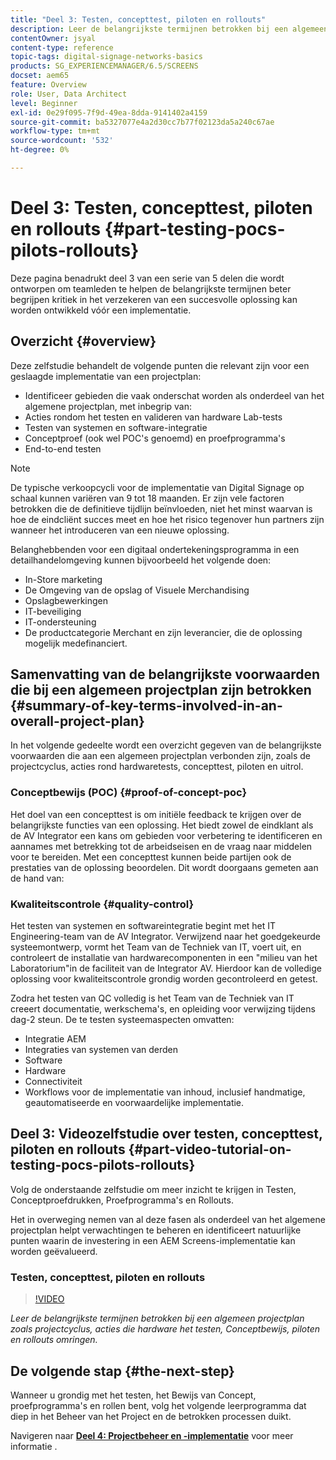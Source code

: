 ```yaml
---
title: "Deel 3: Testen, concepttest, piloten en rollouts"
description: Leer de belangrijkste termijnen betrokken bij een algemeen projectplan zoals projectcyclus, acties omringend hardware het testen, Conceptproef, piloten, en rollouts.
contentOwner: jsyal
content-type: reference
topic-tags: digital-signage-networks-basics
products: SG_EXPERIENCEMANAGER/6.5/SCREENS
docset: aem65
feature: Overview
role: User, Data Architect
level: Beginner
exl-id: 0e29f095-7f9d-49ea-8dda-9141402a4159
source-git-commit: ba5327077e4a2d30cc7b77f02123da5a240c67ae
workflow-type: tm+mt
source-wordcount: '532'
ht-degree: 0%

---
```


# Deel 3: Testen, concepttest, piloten en rollouts {#part-testing-pocs-pilots-rollouts}

Deze pagina benadrukt deel 3 van een serie van 5 delen die wordt ontworpen om teamleden te helpen de belangrijkste termijnen beter begrijpen kritiek in het verzekeren van een succesvolle oplossing kan worden ontwikkeld vóór een implementatie.

## Overzicht {#overview}

Deze zelfstudie behandelt de volgende punten die relevant zijn voor een geslaagde implementatie van een projectplan:

* Identificeer gebieden die vaak onderschat worden als onderdeel van het algemene projectplan, met inbegrip van:
* Acties rondom het testen en valideren van hardware Lab-tests
* Testen van systemen en software-integratie
* Conceptproef (ook wel POC&#39;s genoemd) en proefprogramma&#39;s
* End-to-end testen

>[!NOTE]
>
>De typische verkoopcycli voor de implementatie van Digital Signage op schaal kunnen variëren van 9 tot 18 maanden. Er zijn vele factoren betrokken die de definitieve tijdlijn beïnvloeden, niet het minst waarvan is hoe de eindcliënt succes meet en hoe het risico tegenover hun partners zijn wanneer het introduceren van een nieuwe oplossing.

Belanghebbenden voor een digitaal ondertekeningsprogramma in een detailhandelomgeving kunnen bijvoorbeeld het volgende doen:

* In-Store marketing
* De Omgeving van de opslag of Visuele Merchandising
* Opslagbewerkingen
* IT-beveiliging
* IT-ondersteuning
* De productcategorie Merchant en zijn leverancier, die de oplossing mogelijk medefinanciert.

## Samenvatting van de belangrijkste voorwaarden die bij een algemeen projectplan zijn betrokken {#summary-of-key-terms-involved-in-an-overall-project-plan}

In het volgende gedeelte wordt een overzicht gegeven van de belangrijkste voorwaarden die aan een algemeen projectplan verbonden zijn, zoals de projectcyclus, acties rond hardwaretests, concepttest, piloten en uitrol.

### Conceptbewijs (POC) {#proof-of-concept-poc}

Het doel van een concepttest is om initiële feedback te krijgen over de belangrijkste functies van een oplossing. Het biedt zowel de eindklant als de AV Integrator een kans om gebieden voor verbetering te identificeren en aannames met betrekking tot de arbeidseisen en de vraag naar middelen voor te bereiden. Met een concepttest kunnen beide partijen ook de prestaties van de oplossing beoordelen. Dit wordt doorgaans gemeten aan de hand van:

### Kwaliteitscontrole {#quality-control}

Het testen van systemen en softwareintegratie begint met het IT Engineering-team van de AV Integrator. Verwijzend naar het goedgekeurde systeemontwerp, vormt het Team van de Techniek van IT, voert uit, en controleert de installatie van hardwarecomponenten in een &quot;milieu van het Laboratorium&quot;in de faciliteit van de Integrator AV. Hierdoor kan de volledige oplossing voor kwaliteitscontrole grondig worden gecontroleerd en getest.

Zodra het testen van QC volledig is het Team van de Techniek van IT creeert documentatie, werkschema&#39;s, en opleiding voor verwijzing tijdens dag-2 steun. De te testen systeemaspecten omvatten:

* Integratie AEM
* Integraties van systemen van derden
* Software
* Hardware
* Connectiviteit
* Workflows voor de implementatie van inhoud, inclusief handmatige, geautomatiseerde en voorwaardelijke implementatie.

## Deel 3: Videozelfstudie over testen, concepttest, piloten en rollouts {#part-video-tutorial-on-testing-pocs-pilots-rollouts}

Volg de onderstaande zelfstudie om meer inzicht te krijgen in Testen, Conceptproefdrukken, Proefprogramma&#39;s en Rollouts.

Het in overweging nemen van al deze fasen als onderdeel van het algemene projectplan helpt verwachtingen te beheren en identificeert natuurlijke punten waarin de investering in een AEM Screens-implementatie kan worden geëvalueerd.

### Testen, concepttest, piloten en rollouts

>[!VIDEO](https://video.tv.adobe.com/v/28405)

*Leer de belangrijkste termijnen betrokken bij een algemeen projectplan zoals projectcyclus, acties die hardware het testen, Conceptbewijs, piloten en rollouts omringen.*

## De volgende stap {#the-next-step}

Wanneer u grondig met het testen, het Bewijs van Concept, proefprogramma&#39;s en rollen bent, volg het volgende leerprogramma dat diep in het Beheer van het Project en de betrokken processen duikt.

Navigeren naar **[Deel 4: Projectbeheer en -implementatie](project-management-and-deployment.md)** voor meer informatie .
